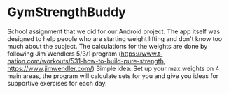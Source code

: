 # GymStrengthBuddy
School assignment that we did for our Android project.
The app itself was designed to help people who are starting weight lifting and don't know too much about the subject.
The calculations for the weights are done by following Jim Wendlers 5/3/1 program (https://www.t-nation.com/workouts/531-how-to-build-pure-strength, https://www.jimwendler.com/)
Simple idea:
Set up your max weights on 4 main areas, the program will calculate sets for you and give you ideas for supportive exercises for each day.
